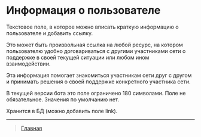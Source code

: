 # Информация о пользователе

Текстовое поле, в которое можно вписать краткую информацию о пользователе и добавить ссылку. 

Это может быть произвольная ссылка на любой ресурс, на котором пользователю удобно договариваться с другими участниками сети о поддержке в своей текущей ситуации или любом ином взаимодействии. 

Эта информация помогает знакомиться участникам сети друг с другом и принимать решения о своей поддержке конкретного участника сети.

В текущей версии бота это поле ограничено 180 символами.
Поле не обязательное. 
Значения по умолчанию нет. 

Хранится в БД (можно добавить поле link). 

---
> [Главная](../index.md)
